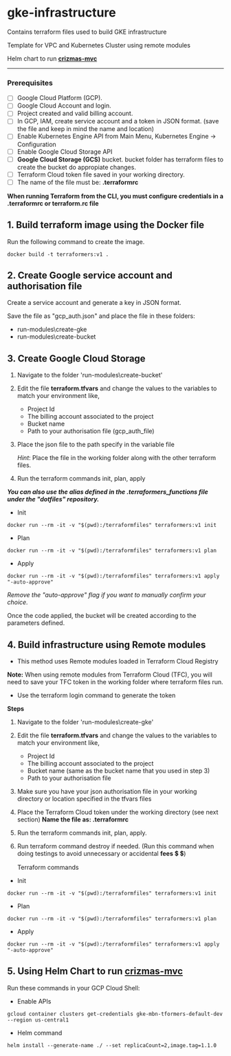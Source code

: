 # gke-infrastructure

Contains terraform files used to build GKE infrastructure

Template for VPC and Kubernetes Cluster using remote modules

Helm chart to run **[crizmas-mvc](https://github.com/raulsebastianmihaila/crizmas-mvc)**

------------

### Prerequisites

- [ ] Google Cloud Platform (GCP).
- [ ] Google Cloud Account and login.
- [ ] Project created and valid billing account.
- [ ] In GCP, IAM, create service account and a token in JSON format. (save the file and keep in mind the name and location)
- [ ] Enable  Kubernetes Engine API from Main Menu, Kubernetes Engine → Configuration
- [ ] Enable Google Cloud Storage API
- [ ] **Google Cloud Storage (GCS)** bucket. bucket folder has terraform files to create the bucket do appropiate changes. 
- [ ] Terraform Cloud token file saved in your working directory.
- [ ] The name of the file must be: **.terraformrc**

**When running Terraform from the CLI, you must configure credentials in a .terraformrc or terraform.rc file**

## 1. Build terraform image using the Docker file

Run the following command to create the image. 

    docker build -t terraformers:v1 .

## 2. Create Google service account and authorisation file

Create a service account and generate a key in JSON format.

Save the file as "gcp_auth.json" and place the file in these folders:
- run-modules\create-gke
- run-modules\create-bucket

## 3. Create Google Cloud Storage 

1. Navigate to the folder 'run-modules\create-bucket'
2. Edit the file **terraform.tfvars** and change the values to the variables to match your environment like,
   
   - Project Id
   - The billing account associated to the project
   - Bucket name
   - Path to your authorisation file (gcp_auth_file)
   
3. Place the json file to the path specify in the variable file 

   _Hint_: Place the file in the working folder along with the other terraform files.
  
4. Run the terraform commands init, plan, apply 

**_You can also use the alias defined in the .terraformers_functions file under the "dotfiles" repository._**

- Init
```shell
docker run --rm -it -v "$(pwd):/terraformfiles" terraformers:v1 init
```
- Plan
```shell
docker run --rm -it -v "$(pwd):/terraformfiles" terraformers:v1 plan
```
- Apply
```shell
docker run --rm -it -v "$(pwd):/terraformfiles" terraformers:v1 apply "-auto-approve"
```

 _Remove the "auto-approve" flag if you want to manually confirm your choice._
 
Once the code applied, the bucket will be created according to the parameters defined.

## 4. Build infrastructure using Remote modules

- This method uses Remote modules loaded in Terraform Cloud Registry 

**Note:** When using remote modules from Terraform Cloud (TFC), you will need to save your TFC token in the working folder where terraform files run.
- Use the terraform login command to generate the token  

**Steps**
1. Navigate to the folder 'run-modules\create-gke'
2. Edit the file **terraform.tfvars** and change the values to the variables to match your environment like,
   - Project Id
   - The billing account associated to the project
   - Bucket name (same as the bucket name that you used in step 3)
   - Path to your authorisation file 
3. Make sure you have your json authorisation file in your working directory or location specified in the tfvars files
4. Place the Terraform Cloud token under the working directory  (see next section)
 **Name the file as: .terraformrc**
6. Run the terraform commands init, plan, apply. 
7. Run terraform command destroy if needed. (Run this command when doing testings to avoid unnecessary or accidental **fees** :heavy_dollar_sign: :heavy_dollar_sign:)

   Terraform commands

- Init
```shell
docker run --rm -it -v "$(pwd):/terraformfiles" terraformers:v1 init
```
- Plan
```shell
docker run --rm -it -v "$(pwd):/terraformfiles" terraformers:v1 plan
```
- Apply
```shell
docker run --rm -it -v "$(pwd):/terraformfiles" terraformers:v1 apply "-auto-approve"
```
## 5. Using Helm Chart to run **[crizmas-mvc](https://github.com/raulsebastianmihaila/crizmas-mvc)**
Run these commands in your GCP Cloud Shell:
- Enable APIs
```shell
gcloud container clusters get-credentials gke-mbn-tformers-default-dev --region us-central1 
```
- Helm command
```shell
helm install --generate-name ./ --set replicaCount=2,image.tag=1.1.0 
```

